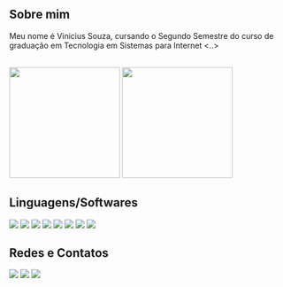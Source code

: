 ## Sobre mim

Meu nome é Vinicius Souza, cursando o Segundo Semestre do curso de graduação em Tecnologia em Sistemas para Internet <..>
<br><br>
<div>
  <img height='200px' src='https://github-readme-stats.vercel.app/api?username=xLupus&show_icons=true&theme=dark&count_private=true&include_all_commits=true'/>
  <img height='200px' src='https://github-readme-stats.vercel.app/api/top-langs/?username=xLupus&langs_count=5&theme=dark'/>
</div>

## Linguagens/Softwares

<div style='display:inline-block'>
  <img src='https://img.shields.io/badge/HTML5-E34F26?style=for-the-badge&logo=html5&logoColor=white'/>
  <img src='https://img.shields.io/badge/CSS3-1572B6?style=for-the-badge&logo=css3&logoColor=white'/>
  <img src='https://img.shields.io/badge/Sass-CC6699?style=for-the-badge&logo=sass&logoColor=white'/>
  <img src='https://img.shields.io/badge/JavaScript-F7DF1E?style=for-the-badge&logo=javascript&logoColor=black'/>
  <img src='https://img.shields.io/badge/PHP-777BB4?style=for-the-badge&logo=php&logoColor=white'/>
  <img src='https://img.shields.io/badge/Microsoft_SQL_Server-CC2927?style=for-the-badge&logo=microsoft-sql-server&logoColor=white'/>
  <img src='https://img.shields.io/badge/Figma-F24E1E?style=for-the-badge&logo=figma&logoColor=white'/>
  <img src='https://img.shields.io/badge/GIT-E44C30?style=for-the-badge&logo=git&logoColor=white'/>
</div>

## Redes e Contatos

<div style='display:inline-block'>
  <a href='https://www.linkedin.com/in/vinicius-souza-b45b89237/'><img src='https://img.shields.io/badge/LinkedIn-0077B5?style=for-the-badge&logo=linkedin&logoColor=white'/></a>
  <a href='mailto:vinicius.as.dev@outlook.com'><img src='https://img.shields.io/badge/Microsoft_Outlook-0078D4?style=for-the-badge&logo=microsoft-outlook&logoColor=white'/></a>
  <a href=''><img src='https://img.shields.io/badge/Discord-7289DA?style=for-the-badge&logo=discord&logoColor=white'/></a>
</div>
